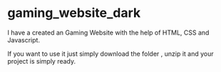 # gaming_website_dark
 I have a created an Gaming Website with the help of HTML, CSS and Javascript.

 If you want to use it 
 just simply download the folder , unzip it and your project is simply ready.
